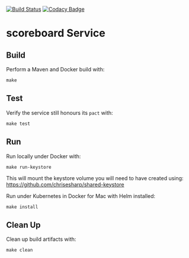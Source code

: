 [![Build Status](https://travis-ci.org/chrisesharp/scoreboard-service.svg?branch=master)](https://travis-ci.org/chrisesharp/scoreboard-service)
[![Codacy Badge](https://api.codacy.com/project/badge/Grade/81212ba902b34f80b54b806a1968e196)](https://www.codacy.com/app/chrisesharp/scoreboard-service?utm_source=github.com&amp;utm_medium=referral&amp;utm_content=chrisesharp/scoreboard-service&amp;utm_campaign=Badge_Grade)
# scoreboard Service

## Build

Perform a Maven and Docker build with:
```
make
```

## Test

Verify the service still honours its `pact` with:
```
make test
```

## Run

Run locally under Docker with:
```
make run-keystore
```
This will mount the keystore volume you will need to have created using:
https://github.com/chrisesharp/shared-keystore 

Run under Kubernetes in Docker for Mac with Helm installed:
```
make install
```

## Clean Up

Clean up build artifacts with:
```
make clean
```


